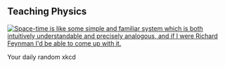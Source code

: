 ## Teaching Physics
[![Space-time is like some simple and familiar system which is both intuitively understandable and precisely analogous, and if I were Richard Feynman I'd be able to come up with it.](https://imgs.xkcd.com/comics/teaching_physics.png)](https://xkcd.com/895/ "Space-time is like some simple and familiar system which is both intuitively understandable and precisely analogous, and if I were Richard Feynman I'd be able to come up with it.")

Your daily random xkcd
